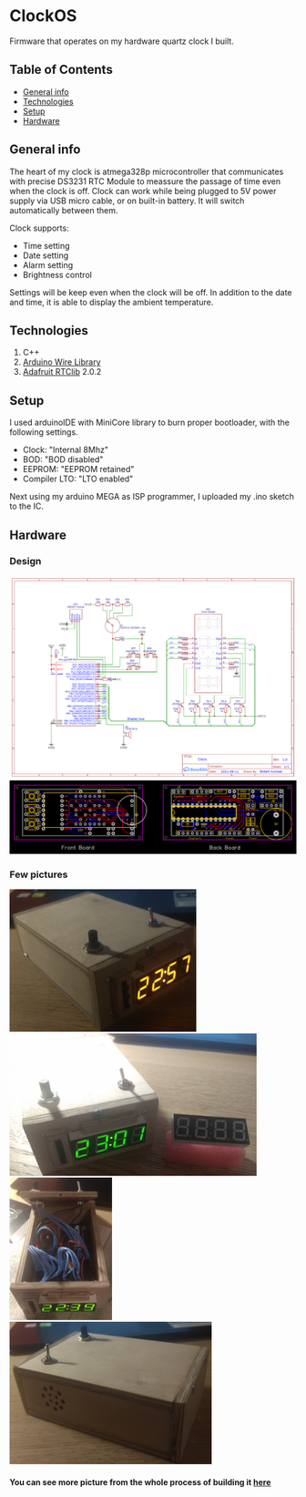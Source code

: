 # ClockOS
Firmware that operates on my hardware quartz clock I built.

## Table of Contents
* [General info](#general-info)
* [Technologies](#technologies)
* [Setup](#setup)
* [Hardware](#hardware)

## General info
The heart of my clock is atmega328p microcontroller that communicates with precise DS3231 RTC Module to meassure the passage of time even when the clock is off.
Clock can work while being plugged to 5V power supply via USB micro cable, or on built-in battery. It will switch automatically between them.

Clock supports:
* Time setting
* Date setting
* Alarm setting
* Brightness control

Settings will be keep even when the clock will be off. In addition to the date and time, it is able to display the ambient temperature.

## Technologies
 1. C++
 2. [Arduino Wire Library](https://www.arduino.cc/en/reference/wire)
 3. [Adafruit RTClib](https://github.com/adafruit/RTClib) 2.0.2

## Setup
I used arduinoIDE with MiniCore library to burn proper bootloader, with the following settings.
* Clock: "Internal 8Mhz"
* BOD: "BOD disabled"
* EEPROM: "EEPROM retained"
* Compiler LTO: "LTO enabled"

Next using my arduino MEGA as ISP programmer, I uploaded my .ino sketch to the IC.

## Hardware
### Design
<img src="/Images/Clock_Schematic.png" alt="Clock schematic" width="1000">
<img src="/Images/Clock_PCB.png" alt="Clock pcb" width="1000">

### Few pictures
<p>
 <img src="/Images/IMG_1.jpg" alt="Clock picture 1" height="250">
 <img src="/Images/IMG_2.jpg" alt="Clock picture 2" height="250">
 <img src="/Images/IMG_3.jpg" alt="Clock picture 3" height="250">
 <img src="/Images/IMG_4.jpg" alt="Clock picture 4" height="250">
</p>

#### You can see more picture from the whole process of building it [here]()
